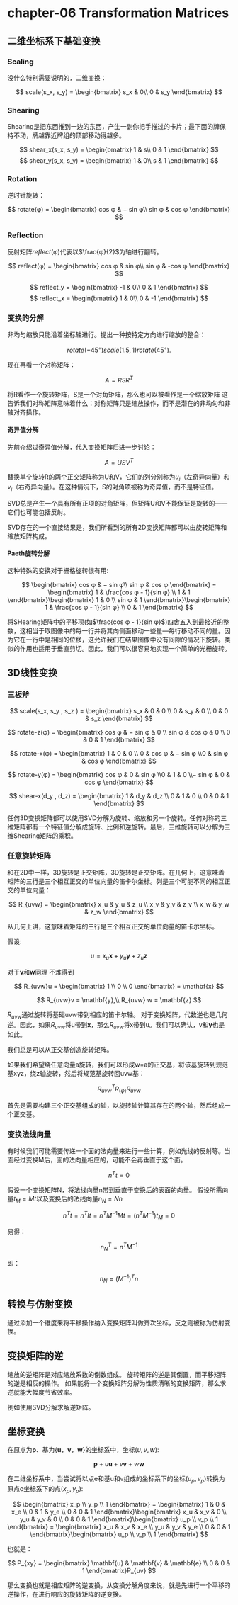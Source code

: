 # chapter-06 Transformation Matrices

## 二维坐标系下基础变换

### Scaling

没什么特别需要说明的，二维变换：

$$
scale(s_x, s_y) = \begin{bmatrix} 
s_x & 0\\
0 & s_y
\end{bmatrix}
$$

### Shearing

Shearing是把东西推到一边的东西，产生一副你把手推过的卡片；最下面的牌保持不动，牌越靠近牌组的顶部移动得越多。

$$
shear_x(s_x, s_y) = \begin{bmatrix} 
1 & s\\
0 & 1
\end{bmatrix}
$$
$$
shear_y(s_x, s_y) = \begin{bmatrix} 
1 & 0\\
s & 1
\end{bmatrix}
$$

### Rotation

逆时针旋转：

$$
rotate(φ) = \begin{bmatrix}
cos φ & − sin φ\\
sin φ & cos φ
\end{bmatrix}
$$

### Reflection

反射矩阵$reflect(φ)$代表以$\frac{φ}{2}$为轴进行翻转。

$$
reflect(φ) = \begin{bmatrix}
cos φ & sin φ\\
sin φ & -cos φ
\end{bmatrix}
$$

$$
reflect_y = \begin{bmatrix}
-1 & 0\\
0 & 1
\end{bmatrix}
$$
$$
reflect_x = \begin{bmatrix}
1 & 0\\
0 & -1
\end{bmatrix}
$$

### 变换的分解

非均匀缩放只能沿着坐标轴进行。提出一种按特定方向进行缩放的整合：

$$
rotate(−45^◦) scale(1.5, 1) rotate(45^◦).
$$

现在再看一个对称矩阵：

$$
A = RSR^T
$$

将R看作一个旋转矩阵，S是一个对角矩阵，那么也可以被看作是一个缩放矩阵
这告诉我们对称矩阵意味着什么：对称矩阵只是缩放操作，而不是潜在的非均匀和非轴对齐操作。

#### 奇异值分解

先前介绍过奇异值分解，代入变换矩阵后进一步讨论：

$$
A = USV^T
$$

替换单个旋转R的两个正交矩阵称为U和V，它们的列分别称为$u_i$（左奇异向量）和$v_i$（右奇异向量）。在这种情况下，S的对角项被称为奇异值，而不是特征值。

SVD总是产生一个具有所有正项的对角矩阵，但矩阵U和V不能保证是旋转的——它们也可能包括反射。

SVD存在的一个直接结果是，我们所看到的所有2D变换矩阵都可以由旋转矩阵和缩放矩阵构成。

#### Paeth旋转分解

这种特殊的变换对于栅格旋转很有用:

$$
\begin{bmatrix}
cos φ & − sin φ\\
sin φ & cos φ
\end{bmatrix} = \begin{bmatrix}
1 & \frac{cos φ - 1}{sin φ} \\
1 & 1
\end{bmatrix}\begin{bmatrix}
1 & 0 \\
sin φ & 1
\end{bmatrix}\begin{bmatrix}
1 & \frac{cos φ - 1}{sin φ} \\
0 & 1
\end{bmatrix}
$$

将SHearing矩阵中的平移项(如$\frac{cos φ - 1}{sin φ}$)四舍五入到最接近的整数，这相当于取图像中的每一行并将其向侧面移动一些量—每行移动不同的量。因为它在一行中是相同的位移，这允许我们在结果图像中没有间隙的情况下旋转。类似的作用也适用于垂直剪切。因此，我们可以很容易地实现一个简单的光栅旋转。

## 3D线性变换

### 三板斧

$$
scale(s_x, s_y , s_z ) = \begin{bmatrix}
s_x & 0 & 0 \\ 0 & s_y & 0 \\ 0 & 0 & s_z
\end{bmatrix}
$$

$$
rotate-z(φ) = \begin{bmatrix}
cos φ & − sin φ & 0 \\ sin φ & cos φ & 0 \\ 0 & 0 & 1
\end{bmatrix}
$$

$$
rotate-x(φ) = \begin{bmatrix}
1 & 0 & 0 \\ 0 & cos φ & − sin φ \\0 & sin φ & cos φ
\end{bmatrix}
$$

$$
rotate-y(φ) = \begin{bmatrix}
cos φ & 0 & sin φ \\0 & 1 & 0 \\− sin φ & 0 & cos φ
\end{bmatrix}
$$

$$
shear-x(d_y , d_z) = \begin{bmatrix}
1 & d_y & d_z \\ 0 & 1 & 0 \\ 0 & 0 & 1
\end{bmatrix}
$$

任何3D变换矩阵都可以使用SVD分解为旋转、缩放和另一个旋转。任何对称的三维矩阵都有一个特征值分解成旋转、比例和逆旋转。最后，三维旋转可以分解为三维Shearing矩阵的乘积。

### 任意旋转矩阵

和在2D中一样，3D旋转是正交矩阵，3D旋转是正交矩阵。在几何上，这意味着矩阵的三行是三个相互正交的单位向量的笛卡尔坐标。列是三个可能不同的相互正交的单位向量：

$$
R_{uvw} = \begin{bmatrix}
x_u & y_u & z_u \\ x_v & y_v & z_v \\ x_w & y_w & z_w
\end{bmatrix}
$$

从几何上讲，这意味着矩阵的三行是三个相互正交的单位向量的笛卡尔坐标。

假设:

$$
u = x_u\mathbf{x} + y_u\mathbf{y} + z_u\mathbf{z}
$$

对于$\mathbf{v}$和$\mathbf{w}$同理
不难得到

$$
R_{uvw}u = \begin{bmatrix} 1 \\ 0 \\ 0 \end{bmatrix} = \mathbf{x}
$$

$$
R_{uvw}v = \mathbf{y},\\
R_{uvw} w = \mathbf{z}
$$

$R_{uvw}$通过旋转将基础uvw带到相应的笛卡尔轴。
对于变换矩阵，代数逆也是几何逆。因此，如果$R_{uvw}$将u带到$\mathbf{x}$，那么$R_{uvw}$将x带到u。我们可以确认，v和$\mathbf{y}$也是如此。

我们总是可以从正交基创造旋转矩阵。

如果我们希望绕任意向量a旋转，我们可以形成w=a的正交基，将该基旋转到规范基xyz，绕z轴旋转，然后将规范基旋转回uvw基：

$$
R_{uvw}^TR_{(φ)}R_{uvw}
$$

首先是需要构建三个正交基组成的轴，以旋转轴计算其存在的两个轴，然后组成一个正交基。

### 变换法线向量

有时候我们可能需要传递一个面的法向量来进行一些计算，例如光线的反射等。当面经过变换M后，面的法向量相应的，可能不会再垂直于这个面。

$$
n^Tt = 0
$$

假设一个变换矩阵N，将法线向量n带到垂直于变换后的表面的向量。
假设所需向量$t_M = Mt$以及变换后的法线向量$n_N = Nn$

$$
n^Tt = n^TIt = n^TM^{-1}Mt = (n^TM^{-1})t_M = 0
$$

易得：

$$
n_N^T = n^TM^{-1}
$$

即：

$$
n_N = (M^{-1})^Tn
$$

## 转换与仿射变换

通过添加一个维度来将平移操作纳入变换矩阵叫做齐次坐标，反之则被称为仿射变换。

## 变换矩阵的逆

缩放的逆矩阵是对应缩放系数的倒数组成。
旋转矩阵的逆是其倒置，而平移矩阵的逆是相反的操作。
如果能将一个变换矩阵分解为性质清晰的变换矩阵，那么求逆就能大幅度节省效率。

例如使用SVD分解求解逆矩阵。

## 坐标变换

在原点为$\mathbf{p}$、基为$\{\mathbf{u}，\mathbf{v}，\mathbf{w}\}$的坐标系中，坐标$(u, v, w)$:

$$
\mathbf{p} + u\mathbf{u} + v\mathbf{v} + w\mathbf{w}
$$

在二维坐标系中，当尝试将以点e和基u和v组成的坐标系下的坐标$(u_p, v_p)$转换为原点o坐标系下的点$(x_p, y_p)$:

$$
\begin{bmatrix}
x_p \\ y_p \\ 1
\end{bmatrix} = \begin{bmatrix}
1 & 0 & x_e \\ 0 & 1 & y_e \\ 0 & 0 & 1
\end{bmatrix}\begin{bmatrix}
x_u & x_v & 0 \\ y_u & y_v & 0 \\ 0 & 0 & 1
\end{bmatrix}\begin{bmatrix}
u_p \\ v_p \\ 1
\end{bmatrix} = \begin{bmatrix}
x_u & x_v & x_e \\ y_u & y_v & y_e \\ 0 & 0 & 1
\end{bmatrix}\begin{bmatrix}
u_p \\ v_p \\ 1
\end{bmatrix}
$$

也就是：

$$
P_{xy} = \begin{bmatrix}
\mathbf{u} & \mathbf{v} & \mathbf{e} \\ 0 & 0 & 1
\end{bmatrix}P_{uv}
$$

那么变换也就是相应矩阵的逆变换，从变换分解角度来说，就是先进行一个平移的逆操作，在进行响应的旋转矩阵的逆变换。
